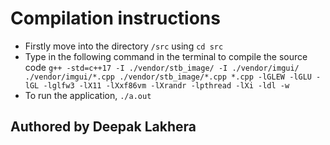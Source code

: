# Compilation instructions

- Firstly move into the directory ```/src``` using ```cd src``` 
- Type in the following command in the terminal to compile the source code
    ```g++ -std=c++17 -I ./vendor/stb_image/ -I ./vendor/imgui/ ./vendor/imgui/*.cpp ./vendor/stb_image/*.cpp *.cpp -lGLEW -lGLU -lGL -lglfw3 -lX11 -lXxf86vm -lXrandr -lpthread -lXi -ldl -w```
- To run the application, ``` ./a.out ```

## Authored by Deepak Lakhera
